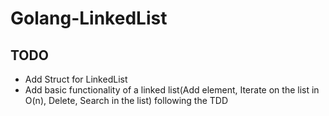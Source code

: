# Golang-LinkedList

## TODO
-   Add Struct for LinkedList
-   Add basic functionality of a linked list(Add element, Iterate on the list in O(n), Delete, Search in the list) following the TDD
